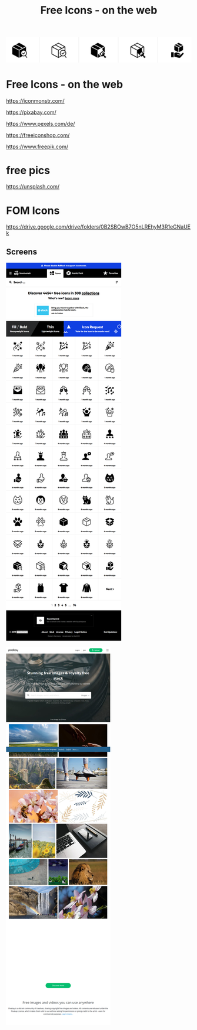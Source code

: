 ﻿---
layout: post
title: Free Icons - on the web  
categories: [Icons]
tags: [Icons, Free]
--- 

![FreeIcons](/pic/free-icons-on-the-web-iconmonstr-crop.png)

# Free Icons - on the web 

<https://iconmonstr.com/>

<https://pixabay.com/>

<https://www.pexels.com/de/>

<https://freeiconshop.com/>

<https://www.freepik.com/>

# free pics 

<https://unsplash.com/>

# FOM Icons 

<https://drive.google.com/drive/folders/0B2SBOwB7O5nLREhyM3R1eGNaUEk>


## Screens

![Screenshot](/pic/free-icons-on-the-web-iconmonstr.png)

![2020 05 29 Pixabay.Com](../pic/2020-05-29-pixabay.com.png)

 
